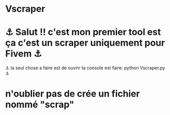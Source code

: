 # Vscraper

# ⚓ Salut !! c'est mon premier tool est ça c'est un scraper uniquement pour Fivem ⚓




⚓ la seul chose a faire est de ouvrir ta console est faire: python Vscraper.py ⚓


# n'oublier pas de crée un fichier nommé "scrap"
